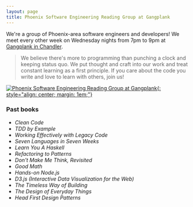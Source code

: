 ```yaml
---
layout: page
title: Phoenix Software Engineering Reading Group at Gangplank
---
```

We're a group of Phoenix-area software engineers and developers! We meet every other week on Wednesday nights from 7pm to 9pm at [Gangplank in Chandler](#where).

> We believe there's more to programming than punching a clock and keeping status quo. We put thought and craft into our work and treat constant learning as a first principle. If you care about the code you write and love to learn with others, join us!

[![Phoenix Software Engineering Reading Group at Gangplank](https://photos.smugmug.com/photos/i-KsKcHrt/0/L/i-KsKcHrt-L.png){: style="align: center; margin: 1em;"}][meetup]

<a name="past-books" />

### Past books

* *Clean Code*
* *TDD by Example*
* *Working Effectively with Legacy Code*
* *Seven Languages in Seven Weeks*
* *Learn You A Haskell*
* *Refactoring to Patterns*
* *Don't Make Me Think, Revisited*
* *Good Math*
* *Hands-on Node.js*
* *D3.js (Interactive Data Visualization for the Web)*
* *The Timeless Way of Building*
* *The Design of Everyday Things*
* *Head First Design Patterns*

[1]: /contact/
[3]: http://gangplankhq.com/chandler/
[meetup]: http://www.meetup.com/Phoenix-Software-Engineering-Reading-Group/
